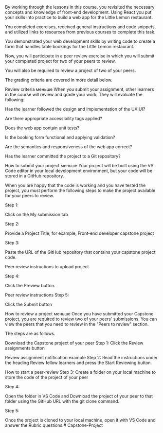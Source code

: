 By working through the lessons in this course, you revisited the necessary concepts and knowledge of front-end development. Using React you put your skills into practice to build a web app for the Little Lemon restaurant.

You completed exercises, received general instructions and code snippets, and utilized links to resources from previous courses to complete this task.

You demonstrated your web development skills by writing code to create a form that handles table bookings for the Little Lemon restaurant.

Now, you will participate in a peer review exercise in which you will submit your completed project for two of your peers to review. 

You will also be required to review a project of two of your peers.

The grading criteria are covered in more detail below.

Review criteria
меньше 
When you submit your assignment, other learners in the course will review and grade your work. They will evaluate the following:

Has the learner followed the design and implementation of the UX UI?

Are there appropriate accessibility tags applied?

Does the web app contain unit tests?

Is the booking form functional and applying validation?

Are the semantics and responsiveness of the web app correct?

Has the learner committed the project to a Git repository?

How to submit your project
меньше 
Your project will be built using the VS Code editor in your local development environment, but your code will be stored in a GitHub repository.

When you are happy that the code is working and you have tested the project, you must perform the following steps to make the project available for your peers to review.

Step 1:

Click on the My submission tab

Step 2:

Provide a Project Title, for example, Front-end developer capstone project

Step 3:

Paste the URL of the GitHub repository that contains your capstone project code.

Peer review instructions to upload project

Step 4:

Click the Preview button.

Peer review instructions
Step 5:

Click the Submit button


How to review a project
меньше 
Once you have submitted your Capstone project, you are required to review two of your peers' submissions. You can view the peers that you need to review in the "Peers to review" section.

The steps are as follows.

Download the Capstone project of your peer
Step 1: Click the Review assignments button

Review assignment notification example
Step 2: 
Read the instructions under the heading Review fellow learners and press the Start Reviewing button.

How to start a peer-review
Step 3: 
Create a folder on your local machine to store the code of the project of your peer

Step 4:

Open the folder in VS Code and Download the project of your peer to that folder using the GitHub URL with the git clone command.

Step 5:

Once the project is cloned to your local machine, open it with VS Code and answer the Rubric questions.# Capstone-Project

